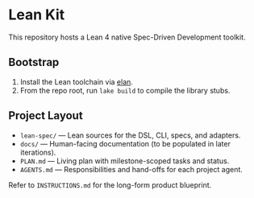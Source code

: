 # Lean Kit

This repository hosts a Lean 4 native Spec-Driven Development toolkit.

## Bootstrap

1. Install the Lean toolchain via [elan](https://github.com/leanprover/elan).
2. From the repo root, run `lake build` to compile the library stubs.

## Project Layout

- `lean-spec/` — Lean sources for the DSL, CLI, specs, and adapters.
- `docs/` — Human-facing documentation (to be populated in later iterations).
- `PLAN.md` — Living plan with milestone-scoped tasks and status.
- `AGENTS.md` — Responsibilities and hand-offs for each project agent.

Refer to `INSTRUCTIONS.md` for the long-form product blueprint.

